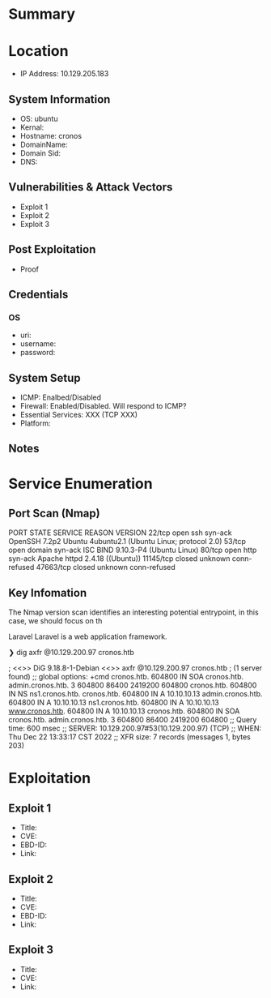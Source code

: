 # Summary
# Location
- IP Address: 10.129.205.183
## System Information
- OS: ubuntu
- Kernal:
- Hostname: cronos
- DomainName: 
- Domain Sid: 
- DNS: 
## Vulnerabilities & Attack Vectors
- Exploit 1
- Exploit 2
- Exploit 3
## Post Exploitation
- Proof
## Credentials
### OS
- uri:
- username:
- password:

## System Setup
- ICMP: Enalbed/Disabled
- Firewall: Enabled/Disabled. Will respond to ICMP?
- Essential Services: XXX (TCP XXX)
- Platform:

## Notes

# Service Enumeration
## Port Scan (Nmap)
PORT      STATE  SERVICE REASON       VERSION
22/tcp    open   ssh     syn-ack      OpenSSH 7.2p2 Ubuntu 4ubuntu2.1 (Ubuntu Linux; protocol 2.0)
53/tcp    open   domain  syn-ack      ISC BIND 9.10.3-P4 (Ubuntu Linux)
80/tcp    open   http    syn-ack      Apache httpd 2.4.18 ((Ubuntu))
11145/tcp closed unknown conn-refused
47663/tcp closed unknown conn-refused

## Key Infomation
The Nmap version scan identifies an interesting potential entrypoint, in this case, we should focus on th

Laravel  Laravel is a web application framework.

❯ dig axfr @10.129.200.97 cronos.htb

; <<>> DiG 9.18.8-1-Debian <<>> axfr @10.129.200.97 cronos.htb
; (1 server found)
;; global options: +cmd
cronos.htb.             604800  IN      SOA     cronos.htb. admin.cronos.htb. 3 604800 86400 2419200 604800
cronos.htb.             604800  IN      NS      ns1.cronos.htb.
cronos.htb.             604800  IN      A       10.10.10.13
admin.cronos.htb.       604800  IN      A       10.10.10.13
ns1.cronos.htb.         604800  IN      A       10.10.10.13
www.cronos.htb.         604800  IN      A       10.10.10.13
cronos.htb.             604800  IN      SOA     cronos.htb. admin.cronos.htb. 3 604800 86400 2419200 604800
;; Query time: 600 msec
;; SERVER: 10.129.200.97#53(10.129.200.97) (TCP)
;; WHEN: Thu Dec 22 13:33:17 CST 2022
;; XFR size: 7 records (messages 1, bytes 203)


# Exploitation
## Exploit 1
- Title: 
- CVE: 
- EBD-ID: 
- Link: 

## Exploit 2
- Title: 
- CVE:
- EBD-ID: 
- Link: 

## Exploit 3
- Title:
- CVE:
- Link:
